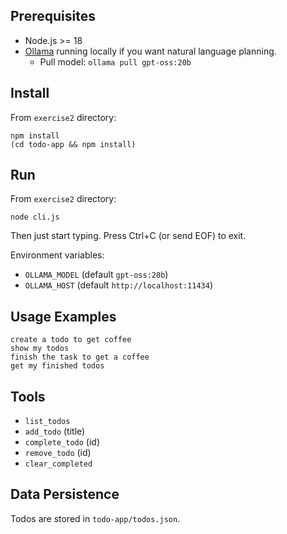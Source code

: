 ## Prerequisites

- Node.js >= 18
- [Ollama](https://ollama.com) running locally if you want natural language planning.
  - Pull model: `ollama pull gpt-oss:20b`

## Install

From `exercise2` directory:

```
npm install
(cd todo-app && npm install)
```

## Run

From `exercise2` directory:

```
node cli.js
```

Then just start typing. Press Ctrl+C (or send EOF) to exit.

Environment variables:

- `OLLAMA_MODEL` (default `gpt-oss:20b`)
- `OLLAMA_HOST` (default `http://localhost:11434`)

## Usage Examples

```
create a todo to get coffee
show my todos
finish the task to get a coffee
get my finished todos
```

## Tools

- `list_todos`
- `add_todo` (title)
- `complete_todo` (id)
- `remove_todo` (id)
- `clear_completed`

## Data Persistence

Todos are stored in `todo-app/todos.json`.
